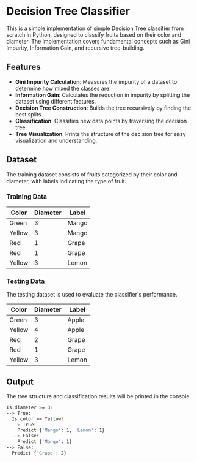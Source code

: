 # Decision Tree Classifier

This is a simple implementation of simple Decision Tree classifier from scratch in Python, designed to classify fruits based on their color and diameter. The implementation covers fundamental concepts such as Gini Impurity, Information Gain, and recursive tree-building.

## Features

- **Gini Impurity Calculation**: Measures the impurity of a dataset to determine how mixed the classes are.
- **Information Gain**: Calculates the reduction in impurity by splitting the dataset using different features.
- **Decision Tree Construction**: Builds the tree recursively by finding the best splits.
- **Classification**: Classifies new data points by traversing the decision tree.
- **Tree Visualization**: Prints the structure of the decision tree for easy visualization and understanding.

## Dataset

The training dataset consists of fruits categorized by their color and diameter, with labels indicating the type of fruit.

### Training Data

| Color  | Diameter | Label |
|--------|----------|-------|
| Green  | 3        | Mango |
| Yellow | 3        | Mango |
| Red    | 1        | Grape |
| Red    | 1        | Grape |
| Yellow | 3        | Lemon |

### Testing Data

The testing dataset is used to evaluate the classifier's performance.

| Color  | Diameter | Label |
|--------|----------|-------|
| Green  | 3        | Apple |
| Yellow | 4        | Apple |
| Red    | 2        | Grape |
| Red    | 1        | Grape |
| Yellow | 3        | Lemon |



## Output

The tree structure and classification results will be printed in the console.

```bash
Is diameter >= 3?
--> True:
  Is color == Yellow?
  --> True:
    Predict {'Mango': 1, 'Lemon': 1}
  --> False:
    Predict {'Mango': 1}
--> False:
  Predict {'Grape': 2}
```


